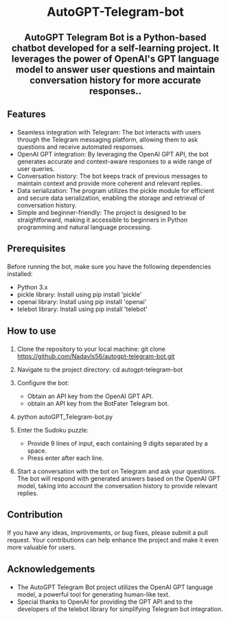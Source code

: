 #  <p align ="center" height="40px" width="40px"> AutoGPT-Telegram-bot </p>

##  <p align ="center" height="40px" width="40px"> AutoGPT Telegram Bot is a Python-based chatbot developed for a self-learning project. It leverages the power of OpenAI's GPT language model to answer user questions and maintain conversation history for more accurate responses..</p>


##     <p align = "left"> Features </p>
- Seamless integration with Telegram: The bot interacts with users through the Telegram messaging platform, allowing them to ask questions and receive automated responses.
- OpenAI GPT integration: By leveraging the OpenAI GPT API, the bot generates accurate and context-aware responses to a wide range of user queries.
- Conversation history: The bot keeps track of previous messages to maintain context and provide more coherent and relevant replies.
- Data serialization: The program utilizes the pickle module for efficient and secure data serialization, enabling the storage and retrieval of conversation history.
- Simple and beginner-friendly: The project is designed to be straightforward, making it accessible to beginners in Python programming and natural language processing.


##     <p align = "left"> Prerequisites </p>
Before running the bot, make sure you have the following dependencies installed:
- Python 3.x
- pickle library: Install using pip install 'pickle'
- openai library: Install using pip install 'openai'
- telebot library: Install using pip install 'telebot'


##     <p align = "left"> How to use </p>
1. Clone the repository to your local machine:   git clone https://github.com/NadavIs56/autogpt-telegram-bot.git

2. Navigate to the project directory:   cd autogpt-telegram-bot

3. Configure the bot:
   - Obtain an API key from the OpenAI GPT API.
   - obtain an API key from the BotFater Telegram bot.

4. python autoGPT_Telegram-bot.py

5. Enter the Sudoku puzzle:   
   - Provide 9 lines of input, each containing 9 digits separated by a space.
   - Press enter after each line.

6. Start a conversation with the bot on Telegram and ask your questions. The bot will respond with generated answers based on the OpenAI GPT model, taking into account the conversation history to provide relevant replies.

##     <p align = "left"> Contribution </p>
If you have any ideas, improvements, or bug fixes, please submit a pull request. Your contributions can help enhance the project and make it even more valuable for users.


##     <p align = "left"> Acknowledgements </p>
- The AutoGPT Telegram Bot project utilizes the OpenAI GPT language model, a powerful tool for generating human-like text.
- Special thanks to OpenAI for providing the GPT API and to the developers of the telebot library for simplifying Telegram bot integration.
